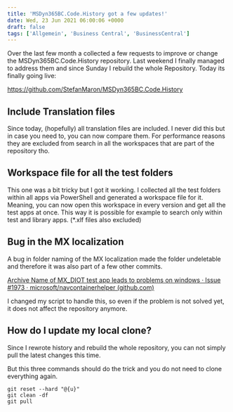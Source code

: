 ```yaml
---
title: 'MSDyn365BC.Code.History got a few updates!'
date: Wed, 23 Jun 2021 06:00:06 +0000
draft: false
tags: ['Allgemein', 'Business Central', 'BusinessCentral']
---
```


Over the last few month a collected a few requests to improve or change the MSDyn365BC.Code.History repository. Last weekend I finally managed to address them and since Sunday I rebuild the whole Repository. Today its finally going live:

https://github.com/StefanMaron/MSDyn365BC.Code.History

Include Translation files
-------------------------

Since today, (hopefully) all translation files are included. I never did this but in case you need to, you can now compare them. For performance reasons they are excluded from search in all the workspaces that are part of the repository tho.

Workspace file for all the test folders
---------------------------------------

This one was a bit tricky but I got it working. I collected all the test folders within all apps via PowerShell and generated a workspace file for it. Meaning, you can now open this workspace in every version and get all the test apps at once. This way it is possible for example to search only within test and library apps. (\*.xlf files also excluded)

Bug in the MX localization
--------------------------

A bug in folder naming of the MX localization made the folder undeletable and therefore it was also part of a few other commits.

[Archive Name of MX\_DIOT test app leads to problems on windows · Issue #1973 · microsoft/navcontainerhelper (github.com)](https://github.com/microsoft/navcontainerhelper/issues/1973)

I changed my script to handle this, so even if the problem is not solved yet, it does not affect the repository anymore.

How do I update my local clone?
-------------------------------

Since I rewrote history and rebuild the whole repository, you can not simply pull the latest changes this time.

But this three commands should do the trick and you do not need to clone everything again.

```
git reset --hard "@{u}"
git clean -df
git pull
```